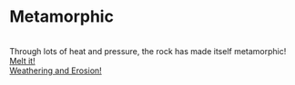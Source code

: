 <html>
<title>
<head>Metamorphic</head>
</title>
<h1>
Metamorphic
</h1>
<br>
Through lots of heat and pressure, the rock has made itself metamorphic!
<br>
<a href="Magma">Melt it!</a>
<br>
<a href="Sediments">Weathering and Erosion!</a>
</html>
